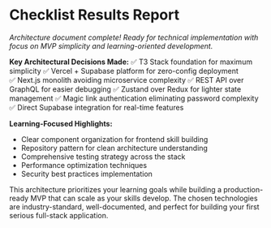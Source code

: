 # Checklist Results Report

_Architecture document complete! Ready for technical implementation with focus on MVP simplicity and learning-oriented development._

**Key Architectural Decisions Made:**
✅ T3 Stack foundation for maximum simplicity
✅ Vercel + Supabase platform for zero-config deployment  
✅ Next.js monolith avoiding microservice complexity
✅ REST API over GraphQL for easier debugging
✅ Zustand over Redux for lighter state management
✅ Magic link authentication eliminating password complexity
✅ Direct Supabase integration for real-time features

**Learning-Focused Highlights:**

- Clear component organization for frontend skill building
- Repository pattern for clean architecture understanding
- Comprehensive testing strategy across the stack
- Performance optimization techniques
- Security best practices implementation

This architecture prioritizes your learning goals while building a production-ready MVP that can scale as your skills develop. The chosen technologies are industry-standard, well-documented, and perfect for building your first serious full-stack application.
